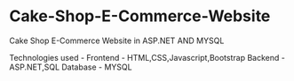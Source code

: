 # Cake-Shop-E-Commerce-Website
Cake Shop E-Commerce Website in ASP.NET AND MYSQL

Technologies used -
Frontend - HTML,CSS,Javascript,Bootstrap
Backend - ASP.NET,SQL
Database - MYSQL
